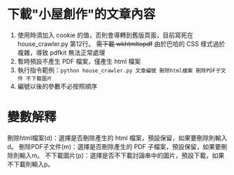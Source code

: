 # 下載"小屋創作"的文章內容
1. 使用時須加入 cookie 的值，否則會導轉到舊版頁面，目前寫死在 house_crawler.py 第12行。
~~需下載 wkhtmltopdf~~ 由於巴哈的 CSS 樣式過於複雜，導致 pdfkit 無法正常處理
2. 暫時預設不產生 PDF 檔案，僅產生 html 檔案
2. 執行指令範例：`python house_crawler.py 文章編號 刪除html檔案 刪除PDF子文件 不下載圖片`
3. 編號以後的參數不必按照順序

# 變數解釋
刪除html檔案(d)：選擇是否刪除產生的 html 檔案，預設保留，如果要刪除則輸入d。
刪除PDF子文件(m)：選擇是否刪除產生的 PDF 子檔案，預設保留，如果要刪除則輸入m。
不下載圖片(p)：選擇是否不下載討論串中的圖片，預設下載，如果不下載則輸入p。